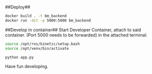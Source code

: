 ##Deploy##
```bash
docker build . -t bm_backend
docker run -dit -p 5000:5000 bm_backend
```


##Develop in container##
Start Developer Container, attach to said container. (Port 5000 needs to be forwarded)
in the attached terminal:
```bash
source /opt/ros/kinetic/setup.bash
source /opt/venv/bin/activate

python app.py
```
Have fun developing.
